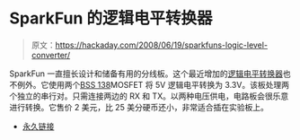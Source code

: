# SparkFun 的逻辑电平转换器

> 原文：<https://hackaday.com/2008/06/19/sparkfuns-logic-level-converter/>

SparkFun 一直擅长设计和储备有用的分线板。这个最近增加的[逻辑电平转换器](http://www.sparkfun.com/commerce/product_info.php?products_id=8745#)也不例外。它使用两个[BSS 138](http://www.fairchildsemi.com/pf/BS/BSS138.html)MOSFET 将 5V 逻辑电平转换为 3.3V。该板处理两个独立的串行对。只需连接两边的 RX 和 TX。以两种电压供电，电路板会很乐意进行转换。它售价 2 美元，比 25 美分硬币还小，非常适合插在实验板上。

*   [永久链接](http://www.sparkfun.com/commerce/product_info.php?products_id=8745#)
